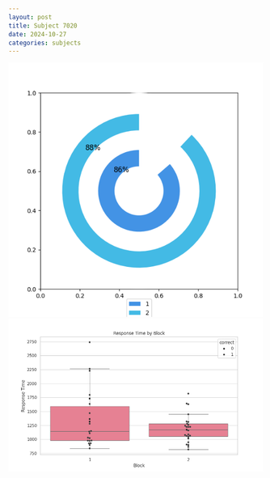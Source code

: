 ```yaml
---
layout: post
title: Subject 7020
date: 2024-10-27
categories: subjects
---
```


![](data/7020/run-16/7020__acc_test.png)
![](data/7020/run-16/7020_rt.png)
